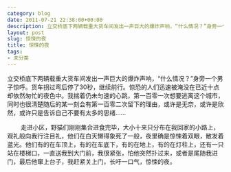 ```yaml
---
category: blog
date: 2011-07-21 22:38:00+00:00
description: 立交桥底下两辆载重大货车间发出一声巨大的爆炸声响，“什么情况？”身旁一个男子惊呼
layout: post
slug: 惊悚的夜
title: 惊悚的夜
tags:
- 未分类
---
```


立交桥底下两辆载重大货车间发出一声巨大的爆炸声响，“什么情况？”身旁一个男子惊呼。货车拐过弯后停了30秒，继续前行。惊恐的人们迅速被淹没在已近十点却依然匆忙的夜色中。我揣着仍未匀速的心跳，第一百零一次想要逃离这个城市，同时也很清楚随后的某一刻会有第一百零二次留下的理由，或许是无奈，或许是欣然，或许只是告诉自己不要有太多的思绪……  
  
        走进小区，野猫们刚刚集合进食完毕，大小十来只分布在我回家的小路上，观礼般向我行注目礼，他们在白天懒得象死了一般，夜里确是惊悚着双眼，散发着蓝光。他们有的在车顶上，有的在车底下，有的在地上，有的在灯柱上，还有一只站在楼梯口，一直送我到大门前，我很紧张，怕他突然扑过来，或者是尾随我进门，最后他窜上台子，我赶紧关上门，长吁一口气，惊悚的夜。
